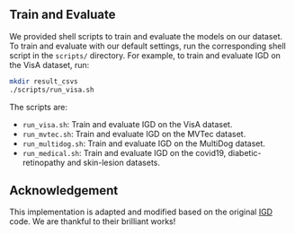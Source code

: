 ## Train and Evaluate
We provided shell scripts to train and evaluate the models on our dataset. To train and evaluate with our default settings, run the corresponding shell script in the `scripts/` directory. For example, to train and evaluate IGD on the VisA dataset, run:

```bash
mkdir result_csvs
./scripts/run_visa.sh
```

The scripts are:

- `run_visa.sh`: Train and evaluate IGD on the VisA dataset.
- `run_mvtec.sh`: Train and evaluate IGD on the MVTec dataset.
- `run_multidog.sh`: Train and evaluate IGD on the MultiDog dataset.
- `run_medical.sh`: Train and evaluate IGD on the covid19, diabetic-retinopathy and skin-lesion datasets.

## Acknowledgement
This implementation is adapted and modified based on the original [IGD](https://github.com/tianyu0207/IGD) code. We are thankful to their brilliant works!
